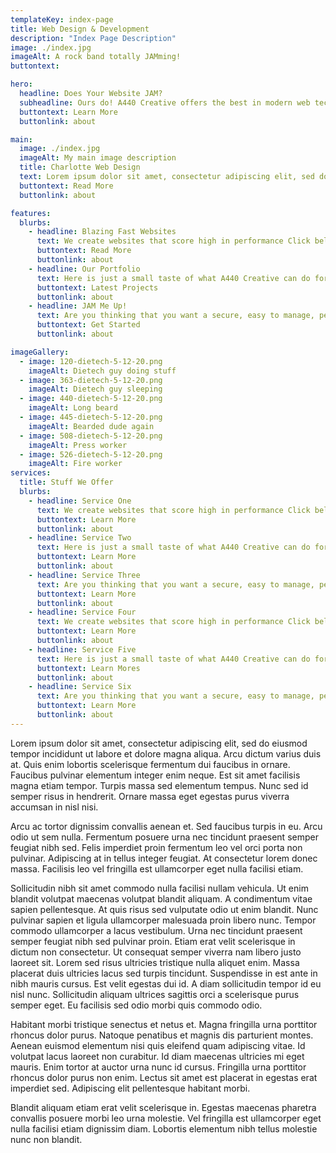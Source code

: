 ```yaml
---
templateKey: index-page
title: Web Design & Development
description: "Index Page Description"
image: ./index.jpg
imageAlt: A rock band totally JAMming!
buttontext:

hero:
  headline: Does Your Website JAM?
  subheadline: Ours do! A440 Creative offers the best in modern web technologies featuring accessible, secure, blazing fast websites.
  buttontext: Learn More
  buttonlink: about

main:
  image: ./index.jpg
  imageAlt: My main image description
  title: Charlotte Web Design
  text: Lorem ipsum dolor sit amet, consectetur adipiscing elit, sed do eiusmod tempor incididunt ut labore et dolore magna aliqua. Arcu dictum varius duis at. Quis enim lobortis scelerisque fermentum dui faucibus in ornare. Faucibus pulvinar elementum integer enim neque. Est sit amet facilisis magna etiam tempor. Turpis massa sed elementum tempus. Nunc sed id semper risus in hendrerit. Ornare massa eget egestas purus viverra accumsan in nisl nisi.
  buttontext: Read More
  buttonlink: about

features:
  blurbs:
    - headline: Blazing Fast Websites
      text: We create websites that score high in performance Click below to find out why that's so important.
      buttontext: Read More
      buttonlink: about
    - headline: Our Portfolio
      text: Here is just a small taste of what A440 Creative can do for you. Kindly peruse some previous projects.
      buttontext: Latest Projects
      buttonlink: about
    - headline: JAM Me Up!
      text: Are you thinking that you want a secure, easy to manage, performant website in your life? Yes, you are!
      buttontext: Get Started
      buttonlink: about

imageGallery:
  - image: 120-dietech-5-12-20.png
    imageAlt: Dietech guy doing stuff
  - image: 363-dietech-5-12-20.png
    imageAlt: Dietech guy sleeping
  - image: 440-dietech-5-12-20.png
    imageAlt: Long beard
  - image: 445-dietech-5-12-20.png
    imageAlt: Bearded dude again
  - image: 508-dietech-5-12-20.png
    imageAlt: Press worker
  - image: 526-dietech-5-12-20.png
    imageAlt: Fire worker
services:
  title: Stuff We Offer
  blurbs:
    - headline: Service One
      text: We create websites that score high in performance Click below to find out why that's so important.
      buttontext: Learn More
      buttonlink: about
    - headline: Service Two
      text: Here is just a small taste of what A440 Creative can do for you. Kindly peruse some previous projects.
      buttontext: Learn More
      buttonlink: about
    - headline: Service Three
      text: Are you thinking that you want a secure, easy to manage, performant website in your life? Yes, you are!
      buttontext: Learn More
      buttonlink: about
    - headline: Service Four
      text: We create websites that score high in performance Click below to find out why that's so important.
      buttontext: Learn More
      buttonlink: about
    - headline: Service Five
      text: Here is just a small taste of what A440 Creative can do for you. Kindly peruse some previous projects.
      buttontext: Learn Mores
      buttonlink: about
    - headline: Service Six
      text: Are you thinking that you want a secure, easy to manage, performant website in your life? Yes, you are!
      buttontext: Learn More
      buttonlink: about
---
```


Lorem ipsum dolor sit amet, consectetur adipiscing elit, sed do eiusmod tempor incididunt ut labore et dolore magna aliqua. Arcu dictum varius duis at. Quis enim lobortis scelerisque fermentum dui faucibus in ornare. Faucibus pulvinar elementum integer enim neque. Est sit amet facilisis magna etiam tempor. Turpis massa sed elementum tempus. Nunc sed id semper risus in hendrerit. Ornare massa eget egestas purus viverra accumsan in nisl nisi.

Arcu ac tortor dignissim convallis aenean et. Sed faucibus turpis in eu. Arcu odio ut sem nulla. Fermentum posuere urna nec tincidunt praesent semper feugiat nibh sed. Felis imperdiet proin fermentum leo vel orci porta non pulvinar. Adipiscing at in tellus integer feugiat. At consectetur lorem donec massa. Facilisis leo vel fringilla est ullamcorper eget nulla facilisi etiam.

Sollicitudin nibh sit amet commodo nulla facilisi nullam vehicula. Ut enim blandit volutpat maecenas volutpat blandit aliquam. A condimentum vitae sapien pellentesque. At quis risus sed vulputate odio ut enim blandit. Nunc pulvinar sapien et ligula ullamcorper malesuada proin libero nunc. Tempor commodo ullamcorper a lacus vestibulum. Urna nec tincidunt praesent semper feugiat nibh sed pulvinar proin. Etiam erat velit scelerisque in dictum non consectetur. Ut consequat semper viverra nam libero justo laoreet sit. Lorem sed risus ultricies tristique nulla aliquet enim. Massa placerat duis ultricies lacus sed turpis tincidunt. Suspendisse in est ante in nibh mauris cursus. Est velit egestas dui id. A diam sollicitudin tempor id eu nisl nunc. Sollicitudin aliquam ultrices sagittis orci a scelerisque purus semper eget. Eu facilisis sed odio morbi quis commodo odio.

Habitant morbi tristique senectus et netus et. Magna fringilla urna porttitor rhoncus dolor purus. Natoque penatibus et magnis dis parturient montes. Aenean euismod elementum nisi quis eleifend quam adipiscing vitae. Id volutpat lacus laoreet non curabitur. Id diam maecenas ultricies mi eget mauris. Enim tortor at auctor urna nunc id cursus. Fringilla urna porttitor rhoncus dolor purus non enim. Lectus sit amet est placerat in egestas erat imperdiet sed. Adipiscing elit pellentesque habitant morbi.

Blandit aliquam etiam erat velit scelerisque in. Egestas maecenas pharetra convallis posuere morbi leo urna molestie. Vel fringilla est ullamcorper eget nulla facilisi etiam dignissim diam. Lobortis elementum nibh tellus molestie nunc non blandit.
